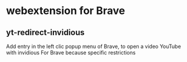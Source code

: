# webextension for Brave
## yt-redirect-invidious
Add entry in the left clic popup menu of Brave, to open a video YouTube with invidious
For Brave because specific restrictions
